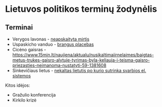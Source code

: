 # Lietuvos politikos terminų žodynėlis

## Terminai

* Verygos lavonas - [neapskaityta mirtis](https://www.lrytas.lt/lietuvosdiena/aktualijos/2020/12/29/news/mislingas-radinys-aptiko-804-neapskaitytas-mirtis-lietuvoje-324-is-ju-nuo-koronaviruso-17689854/)
* Uspaskicho vanduo - [brangus placebas](https://www.lrytas.lt/lietuvosdiena/aktualijos/2020/12/29/news/po-v-uspaskicho-pasisakymu-bruzdesys-partijoje-ragina-nebebuti-klapciukais-17690397/)
* Cicėno gaisras - https://www.15min.lt/naujiena/aktualu/nusikaltimaiirnelaimes/baigtas-metus-trukes-gaisro-alytuje-tyrimas-byla-keliauja-i-teisma-gaisro-priezasties-neimanoma-nustatyti-59-1381608
* Sinkevičiaus lietus - [nekaltas lietutis po kurio sutrinka svarbios el. sistemos](https://www.lrt.lt/naujienos/verslas/4/1199260/liutis-uztvinde-registru-centra-sutriko-e-sveikata-puslapis)

Kitos idėjos:
* Gražulio konferencija
* Kirkilo krizė
